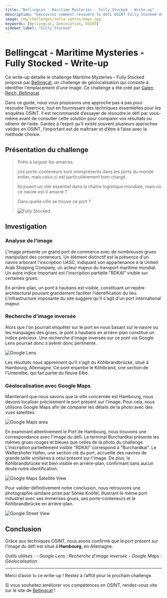 ```yaml
---
title: "Bellingcat - Maritime Mysteries - Fully Stocked - Write-up"
description: "Découvrez comment résoudre le défi OSINT Fully Stocked de Bellingcat avec une méthode de géolocalisation détaillée utilisant Google Lens et Maps. Améliorez vos compétences avec ce write-up."
image: img/challenges/sofia-santos/maps.jpg
keywords: [Bellingcat, Geolocation, OSINT]
sidebar_label: "Fully Stocked"
---
```


# Bellingcat - Maritime Mysteries - Fully Stocked - Write-up

Ce write-up détaille le challenge Maritime Mysteries - Fully Stocked proposé par [Bellingcat](https://challenge.bellingcat.com/), un challenge de géolocalisation qui consiste à identifier l'emplacement d'une image. Ce challenge a été créé par [Galen Reich, Bellingcat](https://www.bellingcat.com/author/galenreich/).

Dans ce guide, nous vous proposons une approche pas à pas pour résoudre l’exercice, tout en fournissant des techniques essentielles pour les enquêtes OSINT. Il est recommandé d’essayer de résoudre le défi par vous-même avant de consulter cette solution pour comparer vos résultats ou obtenir de l’aide. Gardez à l’esprit qu’il existe souvent plusieurs approches valides en OSINT, l’important est de maîtriser et d’être à l’aise avec la méthode choisie.

## Présentation du challenge

> Prêts à larguer les amarres.
>
> Les porte-conteneurs sont omniprésents dans les ports du monde entier, mais celui-ci est particulièrement bien chargé.
>
> Ils jouent un rôle essentiel dans la chaîne logistique mondiale, mais où ce navire est-il amarré ?
>
> Dans quelle ville se trouve ce port ?
>
> ![Fully Stocked](/img/challenges/bellingcat/maritime-mysteries/fully-stocked-1.png "Fully Stocked")

## Investigation

### Analyse de l'image

L'image présente un grand port de commerce avec de nombreuses grues manipulant des conteneurs. Un élément distinctif est la présence d'un navire arborant l'inscription UASC, indiquant son appartenance à la United Arab Shipping Company, un acteur majeur du transport maritime mondial. Un autre indice important est l'inscription partielle "RDKAI" visible sur certaines grues.

En arrière-plan, un pont à haubans est visible, constituant un repère architectural pouvant grandement faciliter l'identification du lieu. L'infrastructure imposante du site suggère qu'il s'agit d'un port international majeur.

### Recherche d'image inversée

Alors que l'on pourrait enquêter sur le port en nous basant sur le navire ou les marquages des grues, le pont à haubans en arrière-plan constitue un indice précieux. Une recherche d'image inversée sur ce pont via Google Lens pourrait donc s'avérer donc pertinente.

![Google Lens](/img/challenges/bellingcat/maritime-mysteries/fully-stocked-2.png "Google Lens")

Les résultats nous apprennent qu'il s'agit du Köhlbrandbrücke, situé à Hambourg, Allemagne. Ce pont enjambe le Köhlbrand, une section de l'Unterelbe, qui fait partie du fleuve Elbe.

### Géolocalisation avec Google Maps

Maintenant que nous savons que la ville concernée est Hambourg, nous devons localiser précisément le port présent sur l'image. Pour cela, nous utilisons Google Maps afin de comparer les détails de la photo avec des vues satellites.

![Google Maps area](/img/challenges/bellingcat/maritime-mysteries/fully-stocked-3.png "Google Maps area")

En examinant attentivement le Port de Hambourg, nous trouvons une correspondance avec l'image du défi. Le terminal Burchardkai présente les mêmes grues rouges et bleues que celles de la photo du challenge. L'inscription partiellement visible "RDKAI" correspond à "Burchardkai". Le Waltershofer Hafen, une section clé du port, accueille des navires de grande taille similaires à celui présent sur l'image. De plus, le Köhlbrandbrücke est bien visible en arrière-plan, confirmant sans aucun doute notre identification.

![Google Maps Satellite View](/img/challenges/bellingcat/maritime-mysteries/fully-stocked-4.png "Google Maps Satellite View")

Pour valider définitivement notre conclusion, nous retrouvons une photographie similaire prise par Sönke Knöfel, illustrant le même port industriel avec ses immenses grues, ses porte-conteneurs et le Köhlbrandbrücke en arrière-plan.

![Google Street View](/img/challenges/bellingcat/maritime-mysteries/fully-stocked-5.png "Google Street View")

## Conclusion

Grâce aux techniques OSINT, nous avons confirmé que le port présent sur l'image du défi est situé à **Hambourg**, en Allemagne.

<em>
Outils utilisés :
- Google Lens : Recherche d'image inversée
- Google Maps : Géolocalisation
</em>

---

Merci d’avoir lu ce write-up ! Restez à l’affût pour le prochain challenge.

Si vous souhaitez améliorer vos compétences en OSINT, rendez-vous vite sur le site de [Bellingcat](https://www.bellingcat.com/) !
